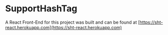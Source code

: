 # SupportHashTag

A React Front-End for this project was built and can be found at [https://sht-react.herokuapp.com](https://sht-react.herokuapp.com)
